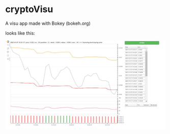 # cryptoVisu

A visu app made with Bokey (bokeh.org)

looks like this:

![preview](https://github.com/cdangeard/cryptoVisu/blob/master/images/Capture.JPG?raw=true?raw=true)
